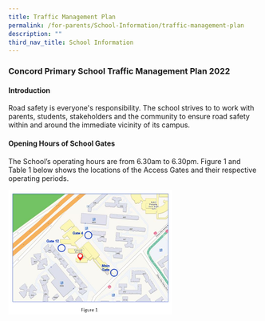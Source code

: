 ```yaml
---
title: Traffic Management Plan
permalink: /for-parents/School-Information/traffic-management-plan
description: ""
third_nav_title: School Information
---
```

### Concord Primary School Traffic Management Plan 2022


#### Introduction
Road safety is everyone's responsibility. The school strives to to work with parents, students, stakeholders and the community to ensure road safety within and around the immediate vicinity of its campus.

#### Opening Hours of School Gates
The School’s operating hours are from 6.30am to 6.30pm.
Figure 1 and Table 1 below shows the locations of the Access Gates and their respective operating periods.

<img src="/images/Traffic%20Management%20Plan.jpeg" 
     style="width:65%">
